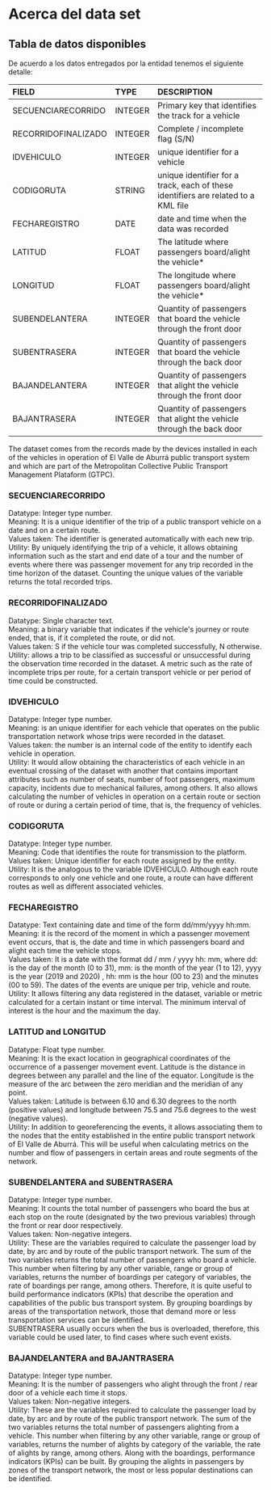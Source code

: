 # Acerca del data set

## Tabla de datos disponibles

De acuerdo a los datos entregados por la entidad tenemos el siguiente detalle:

|        **FIELD**    |**TYPE** |                                    **DESCRIPTION**                                |
|:------------------- |:------- |:--------------------------------------------------------------------------------- |
| SECUENCIARECORRIDO  | INTEGER | Primary key that identifies the track for a vehicle                               |
| RECORRIDOFINALIZADO | INTEGER | Complete / incomplete flag (S/N)                                                  |
| IDVEHICULO          | INTEGER | unique identifier for a vehicle                                                   |
| CODIGORUTA          | STRING  | unique identifier for a track, each of these identifiers are related to a KML file|
| FECHAREGISTRO       | DATE    | date and time when the data was recorded                                          |
| LATITUD             | FLOAT   | The latitude where passengers board/alight the vehicle*                           |
| LONGITUD            | FLOAT   | The longitude where passengers board/alight the vehicle*                          |
| SUBENDELANTERA      | INTEGER | Quantity of passengers that board the vehicle through the front door              |
| SUBENTRASERA        | INTEGER | Quantity of passengers that board the vehicle through the back door               |
| BAJANDELANTERA      | INTEGER | Quantity of passengers that alight the vehicle through the front door             |
| BAJANTRASERA        | INTEGER | Quantity of passengers that alight the vehicle through the back door              |


The dataset comes from the records made by the devices installed in each of the vehicles in operation of El Valle de Aburrá public transport system and which are part of the Metropolitan Collective Public Transport Management Plataform (GTPC).

### SECUENCIARECORRIDO
Datatype: Integer type number.  
Meaning: It is a unique identifier of the trip of a public transport vehicle on a date and on a certain route.  
Values taken: The identifier is generated automatically with each new trip.  
Utility: By uniquely identifying the trip of a vehicle, it allows obtaining information such as the start and end date of a tour and the number of events where there was passenger movement for any trip recorded in the time horizon of the dataset. Counting the unique values of the variable returns the total recorded trips.  

### RECORRIDOFINALIZADO
Datatype: Single character text.  
Meaning: a binary variable that indicates if the vehicle's journey or route ended, that is, if it completed the route, or did not.  
Values taken: S if the vehicle tour was completed successfully, N otherwise.  
Utility: allows a trip to be classified as successful or unsuccessful during the observation time recorded in the dataset. A metric such as the rate of incomplete trips per route, for a certain transport vehicle or per period of time could be constructed.  

### IDVEHICULO
Datatype: Integer type number.  
Meaning: is an unique identifier for each vehicle that operates on the public transportation network whose trips were recorded in the dataset.  
Values taken: the number is an internal code of the entity to identify each vehicle in operation.  
Utility: It would allow obtaining the characteristics of each vehicle in an eventual crossing of the dataset with another that contains important attributes such as number of seats, number of foot passengers, maximum capacity, incidents due to mechanical failures, among others. It also allows calculating the number of vehicles in operation on a certain route or section of route or during a certain period of time, that is, the frequency of vehicles.  

### CODIGORUTA
Datatype: Integer type number.  
Meaning: Code that identifies the route for transmission to the platform.  
Values taken: Unique identifier for each route assigned by the entity.  
Utility: It is the analogous to the variable IDVEHICULO. Although each route corresponds to only one vehicle and one route, a route can have different routes as well as different associated vehicles.  

### FECHAREGISTRO
Datatype: Text containing date and time of the form dd/mm/yyyy hh:mm.  
Meaning: it is the record of the moment in which a passenger movement event occurs, that is, the date and time in which passengers board and alight each time the vehicle stops.  
Values taken: It is a date with the format dd / mm / yyyy hh: mm, where dd: is the day of the month (0 to 31), mm: is the month of the year (1 to 12), yyyy is the year (2019 and 2020) , hh: mm is the hour (00 to 23) and the minutes (00 to 59). The dates of the events are unique per trip, vehicle and route.  
Utility:  It allows filtering any data registered in the dataset, variable or metric calculated for a certain instant or time interval. The minimum interval of interest is the hour and the maximum the day.  

### LATITUD and LONGITUD
Datatype: Float type number.  
Meaning: It is the exact location in geographical coordinates of the occurrence of a passenger movement event. Latitude is the distance in degrees between any parallel and the line of the equator. Longitude is the measure of the arc between the zero meridian and the meridian of any point.  
Values taken: Latitude is between 6.10 and 6.30 degrees to the north (positive values) and longitude between 75.5 and 75.6 degrees to the west (negative values).  
Utility: In addition to georeferencing the events, it allows associating them to the nodes that the entity established in the entire public transport network of El Valle de Aburrá. This will be useful when calculating metrics on the number and flow of passengers in certain areas and route segments of the network.  

### SUBENDELANTERA and SUBENTRASERA
Datatype: Integer type number.  
Meaning: It counts the total number of passengers who board the bus at each stop on the route (designated by the two previous variables) through the front or rear door respectively.  
Values taken: Non-negative integers.  
Utility: These are the variables required to calculate the passenger load by date, by arc and by route of the public transport network. The sum of the two variables returns the total number of passengers who board a vehicle. This number when filtering by any other variable, range or group of variables, returns the number of boardings per category of variables, the rate of boardings per range, among others. Therefore, it is quite useful to build performance indicators (KPIs) that describe the operation and capabilities of the public bus transport system. By grouping boardings by areas of the transportation network, those that demand more or less transportation services can be identified.  
SUBENTRASERA usually occurs when the bus is overloaded, therefore, this variable could be used later, to find cases where such event exists.  

### BAJANDELANTERA and BAJANTRASERA
Datatype: Integer type number.  
Meaning: It is the number of passengers who alight through the front / rear door of a vehicle each time it stops.  
Values taken: Non-negative integers.  
Utility: These are the variables required to calculate the passenger load by date, by arc and by route of the public transport network. The sum of the two variables returns the total number of passengers alighting from a vehicle. This number when filtering by any other variable, range or group of variables, returns the number of alights by category of the variable, the rate of alights by range, among others. Along with the boardings, performance indicators (KPIs) can be built. By grouping the alights in passengers by zones of the transport network, the most or less popular destinations can be identified.  
